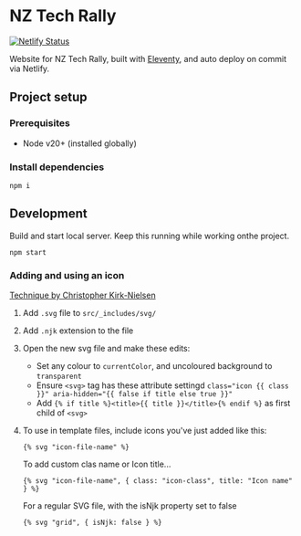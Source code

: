 # NZ Tech Rally

[![Netlify Status](https://api.netlify.com/api/v1/badges/cb3dfa2a-b76b-4944-b73b-845697e7d3cc/deploy-status)](https://app.netlify.com/sites/nztechrally/deploys)

Website for NZ Tech Rally, built with [Eleventy](www.11ty.dev/), and auto deploy on commit via Netlify.

## Project setup

### Prerequisites

- Node v20+ (installed globally)

### Install dependencies

```shell
npm i
```

## Development

Build and start local server. Keep this running while working onthe project.

```shell
npm start
```

### Adding and using an icon

[Technique by Christopher Kirk-Nielsen](https://chriskirknielsen.com/blog/manage-your-svg-files-with-eleventys-render-plugin/#updated-method)

1. Add `.svg` file to `src/_includes/svg/`

2. Add `.njk` extension to the file

3. Open the new svg file and make these edits:

   - Set any colour to `currentColor`, and uncoloured background to
     `transparent`
   - Ensure `<svg>` tag has these attribute settingd
     `class="icon {{ class }}" aria-hidden="{{ false if title else true }}"`
   - Add `{% if title %}<title>{{ title }}</title>{% endif %}` as first child of
     `<svg>`

4. To use in template files, include icons you've just added like this:

   ```njk
   {% svg "icon-file-name" %}
   ```

   To add custom clas name or Icon title...

   ```njk
   {% svg "icon-file-name", { class: "icon-class", title: "Icon name" } %}
   ```

   For a regular SVG file, with the isNjk property set to false

   ```njk
   {% svg "grid", { isNjk: false } %}
   ```

